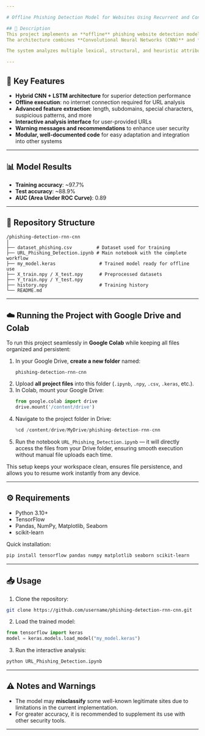 ```yaml
---

# Offline Phishing Detection Model for Websites Using Recurrent and Convolutional Neural Networks

## 📌 Description  
This project implements an **offline** phishing website detection model, capable of operating without an internet connection by leveraging the knowledge acquired during its training phase.  
The architecture combines **Convolutional Neural Networks (CNN)** and **Recurrent Neural Networks (LSTM)** to capture both spatial and sequential patterns in URL features.  

The system analyzes multiple lexical, structural, and heuristic attributes of web addresses, classifying them as **legitimate** or **potentially malicious (phishing)** with high accuracy.

---
```


## 🚀 Key Features  
- **Hybrid CNN + LSTM architecture** for superior detection performance  
- **Offline execution**: no internet connection required for URL analysis  
- **Advanced feature extraction**: length, subdomains, special characters, suspicious patterns, and more  
- **Interactive analysis interface** for user-provided URLs  
- **Warning messages and recommendations** to enhance user security  
- **Modular, well-documented code** for easy adaptation and integration into other systems  

---

## 📊 Model Results  
- **Training accuracy**: ~97.7%  
- **Test accuracy**: ~88.9%  
- **AUC (Area Under ROC Curve)**: 0.89  

---

## 📂 Repository Structure  
```
/phishing-detection-rnn-cnn
│
├── dataset_phishing.csv         # Dataset used for training
├── URL_Phishing_Detection.ipynb # Main notebook with the complete workflow
├── my_model.keras                # Trained model ready for offline use
├── X_train.npy / X_test.npy      # Preprocessed datasets
├── Y_train.npy / Y_test.npy
├── history.npy                   # Training history
└── README.md
```

---

## ☁️ Running the Project with Google Drive and Colab  
To run this project seamlessly in **Google Colab** while keeping all files organized and persistent:  

1. In your Google Drive, **create a new folder** named:  
   ```
   phishing-detection-rnn-cnn
   ```
2. Upload **all project files** into this folder (`.ipynb`, `.npy`, `.csv`, `.keras`, etc.).  
3. In Colab, mount your Google Drive:  
   ```python
   from google.colab import drive
   drive.mount('/content/drive')
   ```
4. Navigate to the project folder in Drive:  
   ```python
   %cd /content/drive/MyDrive/phishing-detection-rnn-cnn
   ```
5. Run the notebook `URL_Phishing_Detection.ipynb` — it will directly access the files from your Drive folder, ensuring smooth execution without manual file uploads each time.

This setup keeps your workspace clean, ensures file persistence, and allows you to resume work instantly from any device.

---

## ⚙️ Requirements  
- Python 3.10+  
- TensorFlow  
- Pandas, NumPy, Matplotlib, Seaborn  
- scikit-learn  

Quick installation:  
```bash
pip install tensorflow pandas numpy matplotlib seaborn scikit-learn
```

---

## 📥 Usage  
1. Clone the repository:  
```bash
git clone https://github.com/username/phishing-detection-rnn-cnn.git
```
2. Load the trained model:  
```python
from tensorflow import keras
model = keras.models.load_model("my_model.keras")
```
3. Run the interactive analysis:  
```python
python URL_Phishing_Detection.ipynb
```

---

## ⚠️ Notes and Warnings  
- The model may **misclassify** some well-known legitimate sites due to limitations in the current implementation.  
- For greater accuracy, it is recommended to supplement its use with other security tools.  

---
